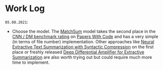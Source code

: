 # Work Log

`05.08.2021`:
* Choose the model. The [MatchSum](https://github.com/maszhongming/MatchSum) model takes the second place in the [CNN / DM benchmark rating](https://paperswithcode.com/sota/extractive-document-summarization-on-cnn) on [Papers With Code](https://paperswithcode.com/) and has a very simple (in terms of file number) implementation. Other approaches like [Neural Extractive Text Summarization with Syntactic Compression](https://arxiv.org/pdf/1902.00863v2.pdf) on the first place or freshly released [Deep Differential Amplifier for Extractive Summarization](https://aclanthology.org/2021.acl-long.31.pdf) are also worth trying out but could require much more time to implement.